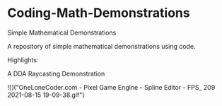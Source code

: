 # Coding-Math-Demonstrations
Simple Mathematical Demonstrations

A repository of simple mathematical demonstrations using code. 

Highlights:

A DDA Raycasting Demonstration

![]("OneLoneCoder.com - Pixel Game Engine - Spline Editor - FPS_ 209 2021-08-15 19-09-38.gif")
